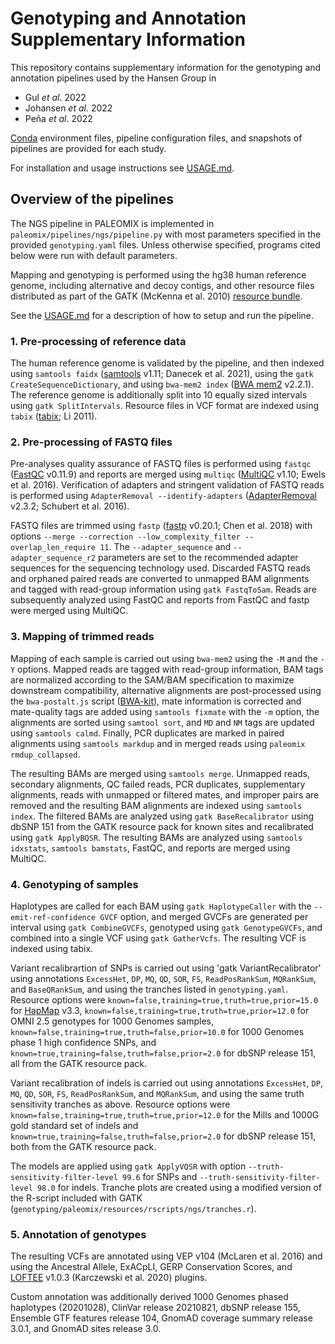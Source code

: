 # Genotyping and Annotation Supplementary Information

This repository contains supplementary information for the genotyping and annotation pipelines used by the Hansen Group in

* Gul *et al*. 2022
* Johansen *et al.* 2022
* Peña *et al*. 2022

[Conda](https://conda.io/) environment files, pipeline configuration files, and snapshots of pipelines are provided for each study.

For installation and usage instructions see [USAGE.md](USAGE.md).

## Overview of the pipelines

 The NGS pipeline in PALEOMIX is implemented in `paleomix/pipelines/ngs/pipeline.py` with most parameters specified in the provided `genotyping.yaml` files. Unless otherwise specified, programs cited below were run with default parameters.

Mapping and genotyping is performed using the hg38 human reference genome, including alternative and decoy contigs, and other resource files distributed as part of the GATK (McKenna et al. 2010) [resource bundle](<https://gatk.broadinstitute.org/hc/en-us/articles/360035890811-Resource-bundle>).

See the [USAGE.md](USAGE.md) for a description of how to setup and run the pipeline.

### 1. Pre-processing of reference data

The human reference genome is validated by the pipeline, and then indexed using `samtools faidx` ([samtools](https://github.com/samtools/samtools) v1.11; Danecek et al. 2021), using the `gatk CreateSequenceDictionary`, and using `bwa-mem2 index` ([BWA mem2](https://github.com/bwa-mem2/bwa-mem2) v2.2.1). The reference genome is additionally split into 10 equally sized intervals using `gatk SplitIntervals`. Resource files in VCF format are indexed using `tabix` ([tabix](https://github.com/tabixio/tabix); Li 2011).

### 2. Pre-processing of FASTQ files

Pre-analyses quality assurance of FASTQ files is performed using `fastqc` ([FastQC](https://www.bioinformatics.babraham.ac.uk/projects/fastqc/) v0.11.9) and reports are merged using `multiqc` ([MultiQC](https://multiqc.info/) v1.10; Ewels et al. 2016). Verification of adapters and stringent validation of FASTQ reads is performed using `AdapterRemoval --identify-adapters` ([AdapterRemoval](https://github.com/MikkelSchubert/adapterremoval) v2.3.2; Schubert et al. 2016).

FASTQ files are trimmed using `fastp` ([fastp](https://github.com/OpenGene/fastp) v0.20.1; Chen et al. 2018) with options `--merge --correction --low_complexity_filter --overlap_len_require 11`. The `--adapter_sequence` and `--adapter_sequence_r2` parameters are set to the recommended adapter sequences for the sequencing technology used. Discarded FASTQ reads and orphaned paired reads are converted to unmapped BAM alignments and tagged with read-group information using `gatk FastqToSam`. Reads are subsequently analyzed using FastQC and reports from FastQC and fastp were merged using MultiQC.

### 3. Mapping of trimmed reads

Mapping of each sample is carried out using `bwa-mem2` using the `-M` and the `-Y` options. Mapped reads are tagged with read-group information, BAM tags are normalized according to the SAM/BAM specification to maximize downstream compatibility, alternative alignments are post-processed using the `bwa-postalt.js` script ([BWA-kit](https://github.com/lh3/bwa/tree/master/bwakit)), mate information is corrected and mate-quality tags are added using `samtools fixmate` with the `-m` option, the alignments are sorted using `samtool sort`, and `MD` and `NM` tags are updated using `samtools calmd`. Finally, PCR duplicates are marked in paired alignments using `samtools markdup` and in merged reads using `paleomix rmdup_collapsed`.

The resulting BAMs are merged using `samtools merge`. Unmapped reads, secondary alignments, QC failed reads, PCR duplicates, supplementary alignments, reads with unmapped or filtered mates, and improper pairs are removed and the resulting BAM alignments are indexed using `samtools index`. The filtered BAMs are analyzed using `gatk BaseRecalibrator` using dbSNP 151 from the GATK resource pack for known sites and recalibrated using `gatk ApplyBQSR`. The resulting BAMs are analyzed using `samtools idxstats`, `samtools bamstats`, FastQC, and reports are merged using MultiQC.

### 4. Genotyping of samples

Haplotypes are called for each BAM using `gatk HaplotypeCaller` with the `--emit-ref-confidence GVCF` option, and merged GVCFs are generated per interval using `gatk CombineGVCFs`, genotyped using `gatk GenotypeGVCFs`, and combined into a single VCF using `gatk GatherVcfs`. The resulting VCF is indexed using tabix.

Variant recalibrartion of SNPs is carried out using 'gatk VariantRecalibrator' using annotations `ExcessHet`, `DP`, `MQ`, `QD`, `SOR`, `FS`, `ReadPosRankSum`, `MQRankSum`, and `BaseQRankSum`, and using the tranches listed in `genotyping.yaml`. Resource options were `known=false,training=true,truth=true,prior=15.0` for [HapMap](https://www.sanger.ac.uk/resources/downloads/human/hapmap3.html) v3.3, `known=false,training=true,truth=true,prior=12.0` for OMNI 2.5 genotypes for 1000 Genomes samples, `known=false,training=true,truth=false,prior=10.0` for 1000 Genomes phase 1 high confidence SNPs, and `known=true,training=false,truth=false,prior=2.0` for dbSNP release 151, all from the GATK resource pack.

Variant recalibration of indels is carried out using annotations `ExcessHet`, `DP`, `MQ`, `QD`, `SOR`, `FS`, `ReadPosRankSum`, and `MQRankSum`, and using the same truth sensitivity tranches as above. Resource options were `known=false,training=true,truth=true,prior=12.0` for the Mills and 1000G gold standard set of indels and `known=true,training=false,truth=false,prior=2.0` for dbSNP release 151, both from the GATK resource pack.

The models are applied using `gatk ApplyVQSR` with option `--truth-sensitivity-filter-level 99.6` for SNPs and `--truth-sensitivity-filter-level 98.0` for indels. Tranche plots are created using a modified version of the R-script included with GATK (`genotyping/paleomix/resources/rscripts/ngs/tranches.r`).

### 5. Annotation of genotypes

The resulting VCFs are annotated using VEP v104 (McLaren et al. 2016) and using the Ancestral Allele, ExACpLI, GERP Conservation Scores, and [LOFTEE](https://github.com/konradjk/loftee) v1.0.3 (Karczewski et al. 2020) plugins.

Custom annotation was additionally derived 1000 Genomes phased haplotypes (20201028), ClinVar release 20210821, dbSNP release 155, Ensemble GTF features release 104, GnomAD coverage summary release 3.0.1, and GnomAD sites release 3.0.
